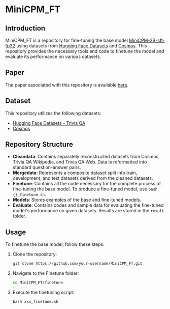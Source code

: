 # MiniCPM_FT

## Introduction

MiniCPM_FT is a repository for fine-tuning the base model [MiniCPM-2B-sft-fp32](https://huggingface.co/openbmb/MiniCPM-2B-sft-fp32) using datasets from [Hugging Face Datasets](https://huggingface.co/datasets/mandarjoshi/trivia_qa) and [Cosmos](https://wilburone.github.io/cosmos/). This repository provides the necessary tools and code to finetune the model and evaluate its performance on various datasets.

## Paper

The paper associated with this repository is available [here](待补充).

## Dataset

This repository utilizes the following datasets:
- [Hugging Face Datasets - Trivia QA](https://huggingface.co/datasets/mandarjoshi/trivia_qa)
- [Cosmos](https://wilburone.github.io/cosmos/)

## Repository Structure

- **Cleandata**: Contains separately reconstructed datasets from Cosmos, Trivia QA Wikipedia, and Trivia QA Web. Data is reformatted into standard question-answer pairs.
- **Mergedata**: Represents a composite dataset split into train, development, and test datasets derived from the cleaned datasets.
- **Finetune**: Contains all the code necessary for the complete process of fine-tuning the base model. To produce a fine-tuned model, use `bash {}_finetune.sh`.
- **Models**: Stores examples of the base and fine-tuned models.
- **Evaluate**: Contains codes and sample data for evaluating the fine-tuned model's performance on given datasets. Results are stored in the `result` folder.

## Usage

To finetune the base model, follow these steps:

1. Clone the repository:
   ```bash
   git clone https://github.com/your-username/MiniCPM_FT.git
   ```

2. Navigate to the Finetune folder:
   ```bash
   cd MiniCPM_FT/finetune
   ```
3. Execute the finetuning script:
   ```
   bash xxx_finetune.sh
   ```
